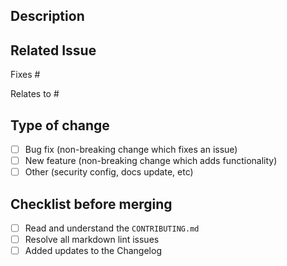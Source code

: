 ## Description

## Related Issue

Fixes #

<!-- or -->

Relates to #

## Type of change

- [ ] Bug fix (non-breaking change which fixes an issue)
- [ ] New feature (non-breaking change which adds functionality)
- [ ] Other (security config, docs update, etc)

## Checklist before merging

- [ ] Read and understand the `CONTRIBUTING.md`
- [ ] Resolve all markdown lint issues
- [ ] Added updates to the Changelog
